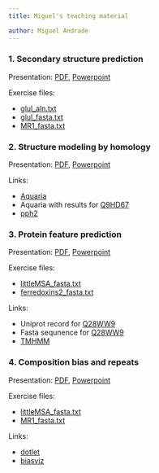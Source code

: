 ```yaml
---
title: Miguel's teaching material

author: Miguel Andrade
---
```


### 1. Secondary structure prediction

Presentation: [PDF](./part1_pred2d/lesson_pred2D_4.pdf), [Powerpoint](./part1_pred2d/lesson_pred2D_4.pptx)

Exercise files:

- [glul_aln.txt](./part1_pred2d/glul_aln.txt)
- [glul_fasta.txt](./part1_pred2d/glul_fasta.txt)
- [MR1_fasta.txt](./part1_pred2d/MR1_fasta.txt)

### 2. Structure modeling by homology

Presentation: [PDF](./part2_3dhom/lesson_model3D_4.pdf), [Powerpoint](./part2_3dhom/lesson_model3D_4.pptx)

Links:

- [Aquaria](http://aquaria.ws/)
- Aquaria with results for [Q9HD67](http://aquaria.ws/Q9HD67/)
- [pph2](http://genetics.bwh.harvard.edu/pph2)

### 3. Protein feature prediction

Presentation: [PDF](./part3_features/lesson_predTM_4.pdf), [Powerpoint](./part3_features/lesson_predTM_4.pptx)

Exercise files:

- [littleMSA_fasta.txt](./part3_features/littleMSA_fasta.txt)
- [ferredoxins2_fasta.txt](./part3_features/ferredoxins2_fasta.txt)

Links:

- Uniprot record for [Q28WW9](http://www.uniprot.org/uniprot/Q28WW9)
- Fasta sequnence for [Q28WW9](http://www.uniprot.org/uniprot/Q28WW9.fasta)
- [TMHMM](http://www.cbs.dtu.dk/services/TMHMM/)

### 4. Composition bias and repeats

Presentation: [PDF](./part4_repeats/lesson_bias_4.pdf), [Powerpoint](./part4_repeats/lesson_bias_4.pptx)

Exercise files:

- [littleMSA_fasta.txt](./part4_repeats/littleMSA_fasta.txt)
- [MR1_fasta.txt](./part4_repeats/MR1_fasta.txt)

Links:

- [dotlet](http://myhits.isb-sib.ch/cgi-bin/dotlet)
- [biasviz](http://matthuska.github.io/biasviz/)